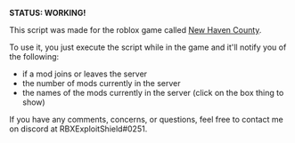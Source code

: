 **STATUS: WORKING!**

This script was made for the roblox game called [New Haven County](https://www.roblox.com/games/979209050/New-Haven-County).

To use it, you just execute the script while in the game and it'll notify you of the following: 
  - if a mod joins or leaves the server
  - the number of mods currently in the server
  - the names of the mods currently in the server (click on the box thing to show)
  
 If you have any comments, concerns, or questions, feel free to contact me on discord at RBXExploitShield#0251.
